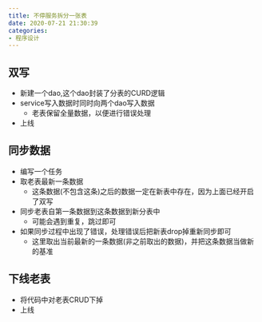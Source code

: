 ```yaml
---
title: 不停服务拆分一张表
date: 2020-07-21 21:30:39
categories:
- 程序设计
---
```


## 双写
- 新建一个dao,这个dao封装了分表的CURD逻辑
- service写入数据时同时向两个dao写入数据
  - 老表保留全量数据，以便进行错误处理
- 上线


## 同步数据
- 编写一个任务
- 取老表最新一条数据
  - 这条数据(不包含这条)之后的数据一定在新表中存在，因为上面已经开启了双写
- 同步老表自第一条数据到这条数据到新分表中
  - 可能会遇到重复，跳过即可
- 如果同步过程中出现了错误，处理错误后把新表drop掉重新同步即可
  - 这里取出当前最新的一条数据(非之前取出的数据)，并把这条数据当做新的基准

## 下线老表
- 将代码中对老表CRUD下掉
- 上线